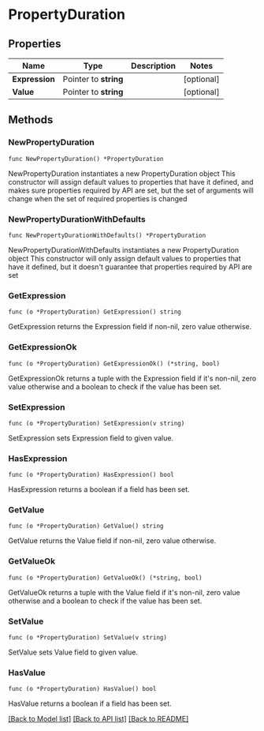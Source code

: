 # PropertyDuration

## Properties

Name | Type | Description | Notes
------------ | ------------- | ------------- | -------------
**Expression** | Pointer to **string** |  | [optional] 
**Value** | Pointer to **string** |  | [optional] 

## Methods

### NewPropertyDuration

`func NewPropertyDuration() *PropertyDuration`

NewPropertyDuration instantiates a new PropertyDuration object
This constructor will assign default values to properties that have it defined,
and makes sure properties required by API are set, but the set of arguments
will change when the set of required properties is changed

### NewPropertyDurationWithDefaults

`func NewPropertyDurationWithDefaults() *PropertyDuration`

NewPropertyDurationWithDefaults instantiates a new PropertyDuration object
This constructor will only assign default values to properties that have it defined,
but it doesn't guarantee that properties required by API are set

### GetExpression

`func (o *PropertyDuration) GetExpression() string`

GetExpression returns the Expression field if non-nil, zero value otherwise.

### GetExpressionOk

`func (o *PropertyDuration) GetExpressionOk() (*string, bool)`

GetExpressionOk returns a tuple with the Expression field if it's non-nil, zero value otherwise
and a boolean to check if the value has been set.

### SetExpression

`func (o *PropertyDuration) SetExpression(v string)`

SetExpression sets Expression field to given value.

### HasExpression

`func (o *PropertyDuration) HasExpression() bool`

HasExpression returns a boolean if a field has been set.

### GetValue

`func (o *PropertyDuration) GetValue() string`

GetValue returns the Value field if non-nil, zero value otherwise.

### GetValueOk

`func (o *PropertyDuration) GetValueOk() (*string, bool)`

GetValueOk returns a tuple with the Value field if it's non-nil, zero value otherwise
and a boolean to check if the value has been set.

### SetValue

`func (o *PropertyDuration) SetValue(v string)`

SetValue sets Value field to given value.

### HasValue

`func (o *PropertyDuration) HasValue() bool`

HasValue returns a boolean if a field has been set.


[[Back to Model list]](../README.md#documentation-for-models) [[Back to API list]](../README.md#documentation-for-api-endpoints) [[Back to README]](../README.md)


